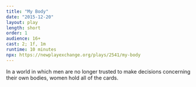 ```yaml
---
title: "My Body"
date: "2015-12-20"
layout: play
length: short
order: 1
audience: 16+
cast: 2; 1f, 1m
runtime: 10 minutes
npx: https://newplayexchange.org/plays/2541/my-body
---
```


In a world in which men are no longer trusted to make decisions concerning their own bodies, women hold all of the cards.
